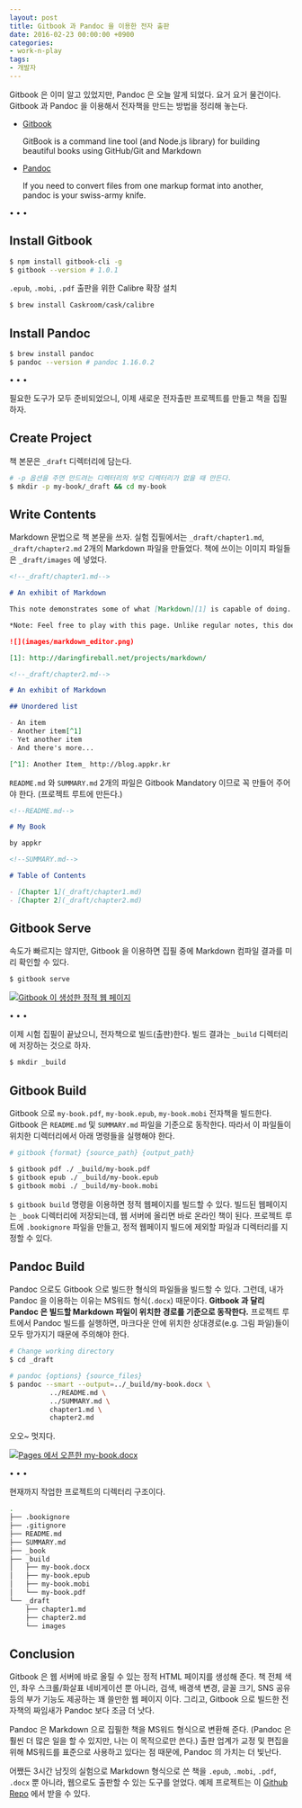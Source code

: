 ```yaml
---
layout: post
title: Gitbook 과 Pandoc 을 이용한 전자 출판
date: 2016-02-23 00:00:00 +0900
categories:
- work-n-play
tags:
- 개발자
---
```


Gitbook 은 이미 알고 있었지만, Pandoc 은 오늘 알게 되었다. 요거 요거 물건이다. Gitbook 과 Pandoc 을 이용해서 전자책을 만드는 방법을 정리해 놓는다.

-   [Gitbook](https://github.com/GitbookIO/gitbook)

    GitBook is a command line tool (and Node.js library) for building beautiful books using GitHub/Git and Markdown
    
-   [Pandoc](http://pandoc.org/)

    If you need to convert files from one markup format into another, pandoc is your swiss-army knife.

<!--more-->

<div class="spacer">• • •</div>

## Install Gitbook

```bash
$ npm install gitbook-cli -g
$ gitbook --version # 1.0.1
```

`.epub`, `.mobi`, `.pdf` 출판을 위한 Calibre 확장 설치

```bash
$ brew install Caskroom/cask/calibre
```

## Install Pandoc

```bash
$ brew install pandoc
$ pandoc --version # pandoc 1.16.0.2
```

<div class="spacer">• • •</div>

필요한 도구가 모두 준비되었으니, 이제 새로운 전자출판 프로젝트를 만들고 책을 집필하자.

## Create Project

책 본문은 `_draft` 디렉터리에 담는다.

```bash
# -p 옵션을 주면 만드려는 디렉터리의 부모 디렉터리가 없을 때 만든다.
$ mkdir -p my-book/_draft && cd my-book
```

## Write Contents

Markdown 문법으로 책 본문을 쓰자. 실험 집필에서는 `_draft/chapter1.md`, `_draft/chapter2.md` 2개의 Markdown 파일을 만들었다. 책에 쓰이는 이미지 파일들은 `_draft/images` 에 넣었다.

```markdown
<!--_draft/chapter1.md-->

# An exhibit of Markdown

This note demonstrates some of what [Markdown][1] is capable of doing.

*Note: Feel free to play with this page. Unlike regular notes, this doesn't automatically save itself.*

![](images/markdown_editor.png)

[1]: http://daringfireball.net/projects/markdown/
```

```markdown
<!--_draft/chapter2.md-->

# An exhibit of Markdown

## Unordered list

- An item
- Another item[^1]
- Yet another item
- And there's more...

[^1]: Another Item_ http://blog.appkr.kr 
```

`README.md` 와 `SUMMARY.md` 2개의 파일은 Gitbook Mandatory 이므로 꼭 만들어 주어야 한다. (프로젝트 루트에 만든다.)

```markdown
<!--README.md-->

# My Book

by appkr
```

```markdown
<!--SUMMARY.md-->

# Table of Contents

- [Chapter 1](_draft/chapter1.md)
- [Chapter 2](_draft/chapter2.md)
```

## Gitbook Serve

속도가 빠르지는 않지만, Gitbook 을 이용하면 집필 중에 Markdown 컴파일 결과를 미리 확인할 수 있다.

```bash
$ gitbook serve
```

[![Gitbook 이 생성한 정적 웹 페이지](/images/2016-02-23-img-02.png)](/images/2016-02-23-img-02.png)

<div class="spacer">• • •</div>

이제 시험 집필이 끝났으니, 전자책으로 빌드(출판)한다. 빌드 결과는 `_build` 디렉터리에 저장하는 것으로 하자.

```bash
$ mkdir _build
```

## Gitbook Build

Gitbook 으로 `my-book.pdf`, `my-book.epub`, `my-book.mobi` 전자책을 빌드한다. Gitbook 은 `README.md` 및 `SUMMARY.md` 파일을 기준으로 동작한다. 따라서 이 파일들이 위치한 디렉터리에서 아래 명령들을 실행해야 한다.

```bash
# gitbook {format} {source_path} {output_path}

$ gitbook pdf ./ _build/my-book.pdf
$ gitbook epub ./ _build/my-book.epub
$ gitbook mobi ./ _build/my-book.mobi
```

`$ gitbook build` 명령을 이용하면 정적 웹페이지를 빌드할 수 있다. 빌드된 웹페이지는 `_book` 디렉터리에 저장되는데, 웹 서버에 올리면 바로 온라인 책이 된다. 프로젝트 루트에 `.bookignore` 파일을 만들고, 정적 웹페이지 빌드에 제외할 파일과 디렉터리를 지정할 수 있다.

## Pandoc Build

Pandoc 으로도 Gitbook 으로 빌드한 형식의 파일들을 빌드할 수 있다. 그런데, 내가 Pandoc 을 이용하는 이유는 MS워드 형식(`.docx`) 때문이다. **Gitbook 과 달리 Pandoc 은 빌드할 Markdown 파일이 위치한 경로를 기준으로 동작한다.** 프로젝트 루트에서 Pandoc 빌드를 실행하면, 마크다운 안에 위치한 상대경로(e.g. 그림 파일)들이 모두 망가지기 때문에 주의해야 한다. 

```bash
# Change working directory
$ cd _draft

# pandoc {options} {source_files}
$ pandoc --smart --output=../_build/my-book.docx \
          ../README.md \
          ../SUMMARY.md \
          chapter1.md \
          chapter2.md
```

오오~ 멋지다.

[![Pages 에서 오픈한 my-book.docx](/images/2016-02-23-img-01.png)](/images/2016-02-23-img-01.png)

<div class="spacer">• • •</div>

현재까지 작업한 프로젝트의 디렉터리 구조이다.

```bash
.
├── .bookignore
├── .gitignore
├── README.md
├── SUMMARY.md
├── _book
├── _build
│   ├── my-book.docx
│   ├── my-book.epub
│   ├── my-book.mobi
│   └── my-book.pdf
└── _draft
    ├── chapter1.md
    ├── chapter2.md
    └── images
```

## Conclusion

Gitbook 은 웹 서버에 바로 올릴 수 있는 정적 HTML 페이지를 생성해 준다. 책 전체 색인, 좌우 스크롤/화살표 네비게이션 뿐 아니라, 검색, 배경색 변경, 글꼴 크기, SNS 공유 등의 부가 기능도 제공하는 꽤 쓸만한 웹 페이지 이다. 그리고, Gitbook 으로 빌드한 전자책의 짜임새가 Pandoc 보다 조금 더 낫다.

Pandoc 은 Markdown 으로 집필한 책을 MS워드 형식으로 변환해 준다. (Pandoc 은 훨씬 더 많은 일을 할 수 있지만, 나는 이 목적으로만 쓴다.) 출판 업계가 교정 및 편집을 위해 MS워드를 표준으로 사용하고 있다는 점 때문에, Pandoc 의 가치는 더 빛난다. 

어쨌든 3시간 남짓의 실험으로 Markdown 형식으로 쓴 책을 `.epub`, `.mobi`, `.pdf`, `.docx` 뿐 아니라, 웹으로도 출판할 수 있는 도구를 얻었다. 예제 프로젝트는 이 [Github Repo](https://github.com/appkr/book-writing-kit) 에서 받을 수 있다.
